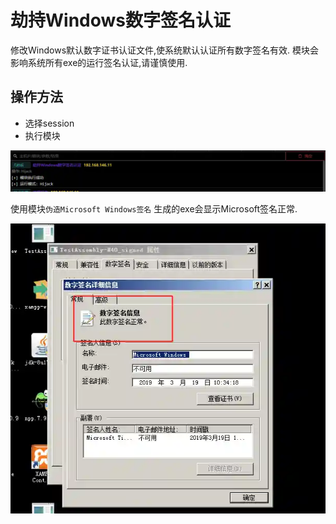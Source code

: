 # 劫持Windows数字签名认证

修改Windows默认数字证书认证文件,使系统默认认证所有数字签名有效. 模块会影响系统所有exe的运行签名认证,请谨慎使用.

## 操作方法

+ 选择session
+ 执行模块

![](img\DefenseEvasion_CodeSigning_PeSigningAuthHijack\1.webp)

使用模块`伪造Microsoft Windows签名` 生成的exe会显示Microsoft签名正常.

![](img\DefenseEvasion_CodeSigning_PeSigningAuthHijack\2.webp)


